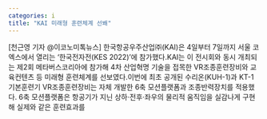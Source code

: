 ```yaml
---
categories: i
title: "KAI 미래형 훈련체계 선봬"
---
```

[천근영 기자 @이코노미톡뉴스] 한국항공우주산업㈜(KAI)은 4일부터 7일까지 서울 코엑스에서 열리는 ‘한국전자전(KES 2022)’에 참가했다.KAI는 이 전시회와 동시 개최되는 제2회 메타버스코리아에 참가해 4차 산업혁명 기술을 접목한 VR조종훈련장비와 교육컨텐츠 등 미래형 훈련체계를 선보였다.이번에 최초 공개된 수리온(KUH-1)과 KT-1 기본훈련기 VR조종훈련장비는 자체 개발한 6축 모션플랫폼과 조종반력장치를 적용했다. 6축 모션플랫폼은 항공기가 지닌 상하·전후·좌우의 물리적 움직임을 실감나게 구현해 실제와 같은 훈련효과를